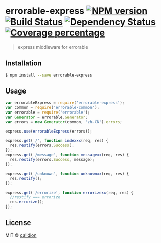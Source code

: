 # errorable-express [![NPM version][npm-image]][npm-url] [![Build Status][travis-image]][travis-url] [![Dependency Status][daviddm-image]][daviddm-url] [![Coverage percentage][coveralls-image]][coveralls-url]
> express middleware for errorable

## Installation

```sh
$ npm install --save errorable-express
```

## Usage

```js
var errorableExpress = require('errorable-express');
var common = require('errorable-common');
var errorable = require('errorable');
var Generator = errorable.Generator;
var errors = new Generator(common, 'zh-CN').errors;

express.use(errorableExpress(errors));

express.get('/', function indexxx(req, res) {
  res.restify(errors.Success);
});
express.get('/message', function messagexx(req, res) {
  res.restify(errors.Success, message);
});

express.get('/unknown', function unknownxx(req, res) {
  res.restify();
});

express.get('/errorize', function errorizexx(req, res) {
  //restify === errorize
  res.errorize();
});

```
## License

MIT © [calidion](blog.3gcnbeta.com)


[npm-image]: https://badge.fury.io/js/errorable-express.svg
[npm-url]: https://npmjs.org/package/errorable-express
[travis-image]: https://travis-ci.org/Errorable/errorable-express.svg?branch=master
[travis-url]: https://travis-ci.org/Errorable/errorable-express
[daviddm-image]: https://david-dm.org/Errorable/errorable-express.svg?theme=shields.io
[daviddm-url]: https://david-dm.org/Errorable/errorable-express
[coveralls-image]: https://coveralls.io/repos/Errorable/errorable-express/badge.svg
[coveralls-url]: https://coveralls.io/r/Errorable/errorable-express
